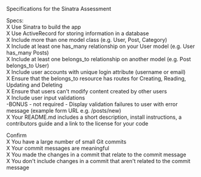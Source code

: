 Specifications for the Sinatra Assessment

Specs: <br>
  X Use Sinatra to build the app<br>
  X Use ActiveRecord for storing information in a database<br>
  X Include more than one model class (e.g. User, Post, Category)<br>
  X Include at least one has_many relationship on your User model (e.g. User has_many Posts)<br>
  X Include at least one belongs_to relationship on another model (e.g. Post belongs_to User)<br>
  X Include user accounts with unique login attribute (username or email)<br>
  X Ensure that the belongs_to resource has routes for Creating, Reading, Updating and Deleting<br>
  X Ensure that users can't modify content created by other users<br>
  X Include user input validations<br>
    -BONUS - not required - Display validation failures to user with error message (example form URL e.g. /posts/new)<br>
  X Your README.md includes a short description, install instructions, a contributors guide and a link to the license for your code<br>

Confirm<br>
  X You have a large number of small Git commits<br>
  X Your commit messages are meaningful<br>
  X You made the changes in a commit that relate to the commit message<br>
  X You don't include changes in a commit that aren't related to the commit message